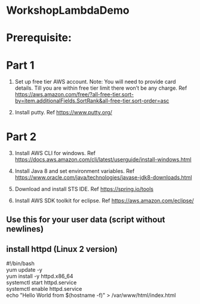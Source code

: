 # WorkshopLambdaDemo

# Prerequisite:

# Part 1

1)	Set up free tier AWS account. Note: You will need to provide card details. Till you are within free tier limit there won’t be any charge.
Ref https://aws.amazon.com/free/?all-free-tier.sort-by=item.additionalFields.SortRank&all-free-tier.sort-order=asc

2) Install putty.
Ref https://www.putty.org/

# Part 2

3)	Install AWS CLI for windows.
Ref https://docs.aws.amazon.com/cli/latest/userguide/install-windows.html

4)	Install Java 8 and set environment variables.
Ref https://www.oracle.com/java/technologies/javase-jdk8-downloads.html

5)	Download and install STS IDE.
Ref https://spring.io/tools

6) Install AWS SDK toolkit for eclipse.
Ref https://aws.amazon.com/eclipse/


## Use this for your user data (script without newlines)
## install httpd (Linux 2 version)

#!/bin/bash <br />
yum update -y <br />
yum install -y httpd.x86_64 <br />
systemctl start httpd.service <br />
systemctl enable httpd.service <br />
echo "Hello World from $(hostname -f)" > /var/www/html/index.html
